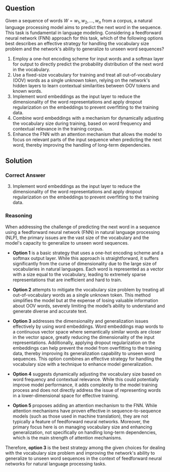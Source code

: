 ## Question

Given a sequence of words $W = w_1, w_2, ..., w_n$ from a corpus, a natural language processing model aims to predict the next word in the sequence. This task is fundamental in language modeling. Considering a feedforward neural network (FNN) approach for this task, which of the following options best describes an effective strategy for handling the vocabulary size problem and the network's ability to generalize to unseen word sequences?

1. Employ a one-hot encoding scheme for input words and a softmax layer for output to directly predict the probability distribution of the next word in the vocabulary.
2. Use a fixed-size vocabulary for training and treat all out-of-vocabulary (OOV) words as a single unknown token, relying on the network's hidden layers to learn contextual similarities between OOV tokens and known words.
3. Implement word embeddings as the input layer to reduce the dimensionality of the word representations and apply dropout regularization on the embeddings to prevent overfitting to the training data.
4. Combine word embeddings with a mechanism for dynamically adjusting the vocabulary size during training, based on word frequency and contextual relevance in the training corpus.
5. Enhance the FNN with an attention mechanism that allows the model to focus on relevant parts of the input sequence when predicting the next word, thereby improving the handling of long-term dependencies.

## Solution

### Correct Answer

3. Implement word embeddings as the input layer to reduce the dimensionality of the word representations and apply dropout regularization on the embeddings to prevent overfitting to the training data.

### Reasoning

When addressing the challenge of predicting the next word in a sequence using a feedforward neural network (FNN) in natural language processing (NLP), the primary issues are the vast size of the vocabulary and the model's capacity to generalize to unseen word sequences.

- **Option 1** is a basic strategy that uses a one-hot encoding scheme and a softmax output layer. While this approach is straightforward, it suffers significantly from the curse of dimensionality due to the large size of vocabularies in natural languages. Each word is represented as a vector with a size equal to the vocabulary, leading to extremely sparse representations that are inefficient and hard to train.

- **Option 2** attempts to mitigate the vocabulary size problem by treating all out-of-vocabulary words as a single unknown token. This method simplifies the model but at the expense of losing valuable information about OOV words, severely limiting the model’s ability to understand and generate diverse and accurate text.

- **Option 3** addresses the dimensionality and generalization issues effectively by using word embeddings. Word embeddings map words to a continuous vector space where semantically similar words are closer in the vector space, greatly reducing the dimensionality of the input representations. Additionally, applying dropout regularization on the embeddings can help prevent the model from overfitting to the training data, thereby improving its generalization capability to unseen word sequences. This option combines an effective strategy for handling the vocabulary size with a technique to enhance model generalization.

- **Option 4** suggests dynamically adjusting the vocabulary size based on word frequency and contextual relevance. While this could potentially improve model performance, it adds complexity to the model training process and does not directly address the issue of representing words in a lower-dimensional space for effective training.

- **Option 5** proposes adding an attention mechanism to the FNN. While attention mechanisms have proven effective in sequence-to-sequence models (such as those used in machine translation), they are not typically a feature of feedforward neural networks. Moreover, the primary focus here is on managing vocabulary size and enhancing generalization, not specifically on handling long-term dependencies, which is the main strength of attention mechanisms.

Therefore, **option 3** is the best strategy among the given choices for dealing with the vocabulary size problem and improving the network's ability to generalize to unseen word sequences in the context of feedforward neural networks for natural language processing tasks.